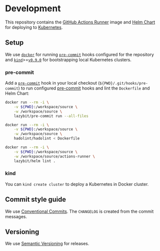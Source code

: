 # Development

This repository contains the [GitHub Actions Runner](Dockerfile) image and
[Helm Chart](actions-runner) for deploying to
[Kubernetes](https://kubernetes.io/).

## Setup

We use [`docker`](https://www.docker.com/) for running
[`pre-commit`](https://hub.docker.com/r/lazybit/pre-commit) hooks configured for the repository and
[`kind`](https://kind.sigs.k8s.io/)>=[`v0.9.0`](https://github.com/kubernetes-sigs/kind/releases)
for bootstrapping local Kubernetes clusters.

### pre-commit

Add a [`pre-commit`](https://git-scm.com/docs/githooks#_pre_commit) hook in your local checkout
(`${PWD}/.git/hooks/pre-commit`) to run configured [pre-commit](.pre-commit-config.yaml) hooks
and lint the `Dockerfile` and Helm Chart:
```bash
docker run --rm -i \
    -v ${PWD}:/workspace/source \
    -w /workspace/source \
    lazybit/pre-commit run --all-files

docker run --rm -i \
    -v ${PWD}:/workspace/source \
    -w /workspace/source \
    hadolint/hadolint < Dockerfile

docker run --rm -i \
    -v ${PWD}:/workspace/source \
    -w /workspace/source/actions-runner \
    lazybit/helm lint .
```

### kind

You can `kind create cluster` to deploy a Kubernetes in Docker cluster.

## Commit style guide

We use [Conventional Commits](https://www.conventionalcommits.org/en/v1.0.0/). The `CHANGELOG`
is created from the commit messages.

## Versioning

We use [Semantic Versioning](https://semver.org/) for releases.
